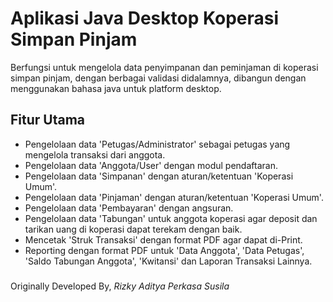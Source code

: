 # Aplikasi Java Desktop Koperasi Simpan Pinjam

Berfungsi untuk mengelola data penyimpanan dan peminjaman di koperasi simpan pinjam, dengan berbagai validasi didalamnya, dibangun dengan menggunakan bahasa java untuk platform desktop.

## Fitur Utama
- Pengelolaan data 'Petugas/Administrator' sebagai petugas yang mengelola transaksi dari anggota.
- Pengelolaan data 'Anggota/User' dengan modul pendaftaran.
- Pengelolaan data 'Simpanan' dengan aturan/ketentuan 'Koperasi Umum'.
- Pengelolaan data 'Pinjaman' dengan aturan/ketentuan 'Koperasi Umum'.
- Pengelolaan data 'Pembayaran' dengan angsuran.
- Pengelolaan data 'Tabungan' untuk anggota koperasi agar deposit dan tarikan uang di koperasi dapat terekam dengan baik.
- Mencetak 'Struk Transaksi' dengan format PDF agar dapat di-Print.
- Reporting dengan format PDF untuk 'Data Anggota', 'Data Petugas', 'Saldo Tabungan Anggota', 'Kwitansi' dan Laporan Transaksi Lainnya.

###
Originally Developed By, *Rizky Aditya Perkasa Susila*
